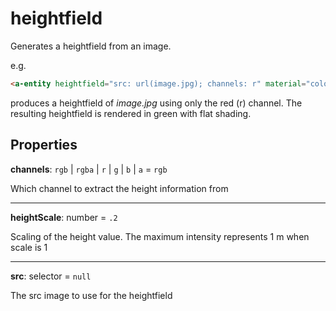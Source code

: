 # heightfield

Generates a heightfield from an image.

e.g.
```html
<a-entity heightfield="src: url(image.jpg); channels: r" material="color: green; flatShading: true; side: double" rotation="90 0 0" position="0 1.5 -2"></a-entity>
```

produces a heightfield of _image.jpg_ using only the red (r) channel. The resulting heightfield is rendered in green with flat shading.

## Properties

**channels**: `rgb` | `rgba` | `r` | `g` | `b` | `a` = `rgb`

Which channel to extract the height information from

---
**heightScale**: number = `.2`

Scaling of the height value.  The maximum intensity represents 1 m when scale is 1

---
**src**: selector = `null`

The src image to use for the heightfield